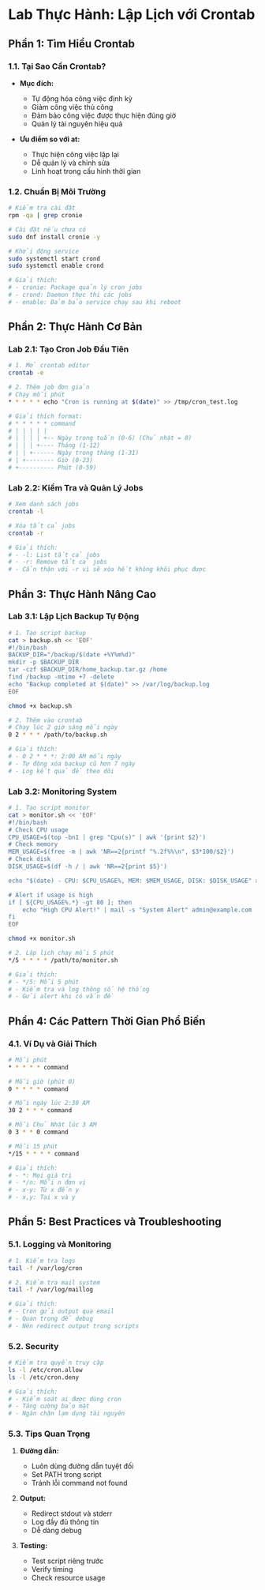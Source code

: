 # Lab Thực Hành: Lập Lịch với Crontab

## Phần 1: Tìm Hiểu Crontab

### 1.1. Tại Sao Cần Crontab?
- **Mục đích:**
  - Tự động hóa công việc định kỳ
  - Giảm công việc thủ công
  - Đảm bảo công việc được thực hiện đúng giờ
  - Quản lý tài nguyên hiệu quả

- **Ưu điểm so với at:**
  - Thực hiện công việc lặp lại
  - Dễ quản lý và chỉnh sửa
  - Linh hoạt trong cấu hình thời gian

### 1.2. Chuẩn Bị Môi Trường
```bash
# Kiểm tra cài đặt
rpm -qa | grep cronie

# Cài đặt nếu chưa có
sudo dnf install cronie -y

# Khởi động service
sudo systemctl start crond
sudo systemctl enable crond

# Giải thích:
# - cronie: Package quản lý cron jobs
# - crond: Daemon thực thi các jobs
# - enable: Đảm bảo service chạy sau khi reboot
```

## Phần 2: Thực Hành Cơ Bản

### Lab 2.1: Tạo Cron Job Đầu Tiên
```bash
# 1. Mở crontab editor
crontab -e

# 2. Thêm job đơn giản
# Chạy mỗi phút
* * * * * echo "Cron is running at $(date)" >> /tmp/cron_test.log

# Giải thích format:
# * * * * * command
# | | | | |
# | | | | +-- Ngày trong tuần (0-6) (Chủ nhật = 0)
# | | | +---- Tháng (1-12)
# | | +------ Ngày trong tháng (1-31)
# | +-------- Giờ (0-23)
# +---------- Phút (0-59)
```

### Lab 2.2: Kiểm Tra và Quản Lý Jobs
```bash
# Xem danh sách jobs
crontab -l

# Xóa tất cả jobs
crontab -r

# Giải thích:
# - -l: List tất cả jobs
# - -r: Remove tất cả jobs
# - Cẩn thận với -r vì sẽ xóa hết không khôi phục được
```

## Phần 3: Thực Hành Nâng Cao

### Lab 3.1: Lập Lịch Backup Tự Động
```bash
# 1. Tạo script backup
cat > backup.sh << 'EOF'
#!/bin/bash
BACKUP_DIR="/backup/$(date +%Y%m%d)"
mkdir -p $BACKUP_DIR
tar -czf $BACKUP_DIR/home_backup.tar.gz /home
find /backup -mtime +7 -delete
echo "Backup completed at $(date)" >> /var/log/backup.log
EOF

chmod +x backup.sh

# 2. Thêm vào crontab
# Chạy lúc 2 giờ sáng mỗi ngày
0 2 * * * /path/to/backup.sh

# Giải thích:
# - 0 2 * * *: 2:00 AM mỗi ngày
# - Tự động xóa backup cũ hơn 7 ngày
# - Log kết quả để theo dõi
```

### Lab 3.2: Monitoring System
```bash
# 1. Tạo script monitor
cat > monitor.sh << 'EOF'
#!/bin/bash
# Check CPU usage
CPU_USAGE=$(top -bn1 | grep "Cpu(s)" | awk '{print $2}')
# Check memory
MEM_USAGE=$(free -m | awk 'NR==2{printf "%.2f%%\n", $3*100/$2}')
# Check disk
DISK_USAGE=$(df -h / | awk 'NR==2{print $5}')

echo "$(date) - CPU: $CPU_USAGE%, MEM: $MEM_USAGE, DISK: $DISK_USAGE" >> /var/log/system_monitor.log

# Alert if usage is high
if [ ${CPU_USAGE%.*} -gt 80 ]; then
    echo "High CPU Alert!" | mail -s "System Alert" admin@example.com
fi
EOF

chmod +x monitor.sh

# 2. Lập lịch chạy mỗi 5 phút
*/5 * * * * /path/to/monitor.sh

# Giải thích:
# - */5: Mỗi 5 phút
# - Kiểm tra và log thông số hệ thống
# - Gửi alert khi có vấn đề
```

## Phần 4: Các Pattern Thời Gian Phổ Biến

### 4.1. Ví Dụ và Giải Thích
```bash
# Mỗi phút
* * * * * command

# Mỗi giờ (phút 0)
0 * * * * command

# Mỗi ngày lúc 2:30 AM
30 2 * * * command

# Mỗi Chủ Nhật lúc 3 AM
0 3 * * 0 command

# Mỗi 15 phút
*/15 * * * * command

# Giải thích:
# - *: Mọi giá trị
# - */n: Mỗi n đơn vị
# - x-y: Từ x đến y
# - x,y: Tại x và y
```

## Phần 5: Best Practices và Troubleshooting

### 5.1. Logging và Monitoring
```bash
# 1. Kiểm tra logs
tail -f /var/log/cron

# 2. Kiểm tra mail system
tail -f /var/log/maillog

# Giải thích:
# - Cron gửi output qua email
# - Quan trọng để debug
# - Nên redirect output trong scripts
```

### 5.2. Security
```bash
# Kiểm tra quyền truy cập
ls -l /etc/cron.allow
ls -l /etc/cron.deny

# Giải thích:
# - Kiểm soát ai được dùng cron
# - Tăng cường bảo mật
# - Ngăn chặn lạm dụng tài nguyên
```

### 5.3. Tips Quan Trọng
1. **Đường dẫn:**
   - Luôn dùng đường dẫn tuyệt đối
   - Set PATH trong script
   - Tránh lỗi command not found

2. **Output:**
   - Redirect stdout và stderr
   - Log đầy đủ thông tin
   - Dễ dàng debug

3. **Testing:**
   - Test script riêng trước
   - Verify timing
   - Check resource usage

